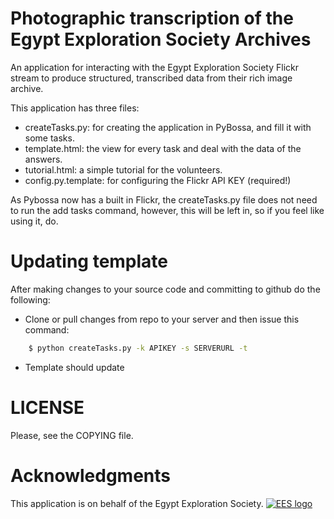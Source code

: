 Photographic transcription of the Egypt Exploration Society Archives
====================================================================

An application for interacting with the Egypt Exploration Society Flickr stream to produce structured, transcribed data
from their rich image archive.

This application has three files:

* createTasks.py: for creating the application in PyBossa, and fill it with some tasks.
* template.html: the view for every task and deal with the data of the answers.
* tutorial.html: a simple tutorial for the volunteers.
* config.py.template: for configuring the Flickr API KEY (required!)

As Pybossa now has a built in Flickr, the createTasks.py file does not need to run the add tasks command, however, this
will be left in, so if you feel like using it, do.

Updating template
=================

After making changes to your source code and committing to github do the following:

*  Clone or pull changes from repo to your server and then issue this command:

```bash
    $ python createTasks.py -k APIKEY -s SERVERURL -t
```

*  Template should update

LICENSE
=======

Please, see the COPYING file.


Acknowledgments
===============

This application is on behalf of the Egypt Exploration Society.
[![EES logo](http://www.ees.ac.uk/images/logo.gif)](http://www.ees.ac.uk)




